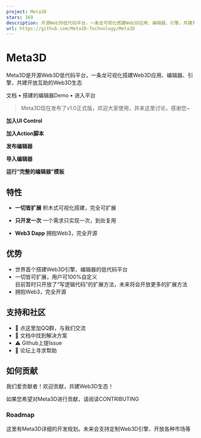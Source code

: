 ```yaml
---
project: Meta3D
stars: 169
description: 开源Web3D低代码平台，一条龙可视化搭建Web3D应用、编辑器、引擎，共建开放互助的Web3D生态
url: https://github.com/Meta3D-Technology/Meta3D
---
```


Meta3D
======

Meta3D是开源Web3D低代码平台，一条龙可视化搭建Web3D应用、编辑器、引擎，共建开放互助的Web3D生态

文档 • 搭建的编辑器Demo • 进入平台

> Meta3D现在发布了v1.0正式版，欢迎大家使用，并来这里讨论，感谢您~

**加入UI Control**

**加入Action脚本**

**发布编辑器**

**导入编辑器**

**运行“完整的编辑器”模板**

特性
--

-   **一切皆扩展** 积木式可视化搭建，完全可扩展
    
-   **只开发一次** 一个需求只实现一次，到处复用
    
-   **Web3 Dapp** 拥抱Web3，完全开源
    

优势
--

-   世界首个搭建Web3D引擎、编辑器的低代码平台
-   一切皆可扩展，用户可100%自定义  
    目前暂时只开放了“写逻辑代码”的扩展方法，未来将会开放更多的扩展方法
-   拥抱Web3，完全开源

支持和社区
-----

-   💬 点这里加QQ群，与我们交流
-   📄 文档中找到解决方案
-   ⚠️ Github上提Issue
-   👾 论坛上寻求帮助

如何贡献
----

我们爱贡献者！欢迎贡献，共建Web3D生态！

如果您希望对Meta3D进行贡献，请阅读CONTRIBUTING

### Roadmap

这里有Meta3D详细的开发规划。未来会支持定制Web3D引擎、开放各种市场等
